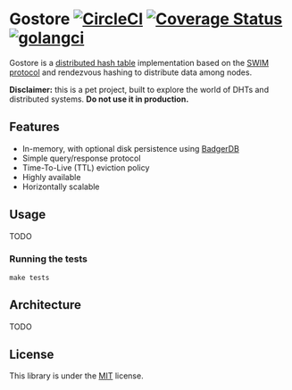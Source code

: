 Gostore [![CircleCI](https://circleci.com/gh/K-Phoen/gostore.svg?style=svg&circle-token=3a5cf60e1746576891d969643fdebccde851cf7e)](https://circleci.com/gh/K-Phoen/gostore) [![Coverage Status](https://coveralls.io/repos/github/K-Phoen/gostore/badge.svg?branch=master)](https://coveralls.io/github/K-Phoen/gostore?branch=master) [![golangci](https://golangci.com/badges/github.com/K-Phoen/gostore.svg)](https://golangci.com/r/github.com/K-Phoen/gostore)
=======

Gostore is a [distributed hash table](https://en.wikipedia.org/wiki/Distributed_hash_table) implementation based on
the [SWIM protocol](https://blog.kevingomez.fr/2019/01/29/clusters-and-membership-discovering-the-swim-protocol/) and
rendezvous hashing to distribute data among nodes.

**Disclaimer:** this is a pet project, built to explore the world of DHTs and distributed systems. **Do not use it in production.**

## Features

* In-memory, with optional disk persistence using [BadgerDB](https://github.com/dgraph-io/badger)
* Simple query/response protocol
* Time-To-Live (TTL) eviction policy
* Highly available
* Horizontally scalable

## Usage

TODO

### Running the tests

```
make tests
```

## Architecture

TODO

## License

This library is under the [MIT](LICENSE) license.
